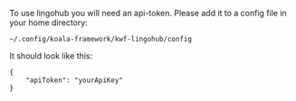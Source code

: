 To use lingohub you will need an api-token.
Please add it to a config file in your home directory:

    ~/.config/koala-framework/kwf-lingohub/config

It should look like this:

    {
        "apiToken": "yourApiKey"
    }
